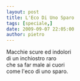 ```yaml
---
layout: post
title: L'Eco Di Uno Sparo
tags: [speciale,]
date: 2009-09-07 22:05:00
author: pietro
---
```

Macchie scure ed indolori<br/>di un inchiostro raro<br/>che sa far male ai cuori<br/>come l'eco di uno sparo.
